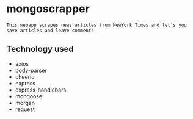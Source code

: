 # mongoscrapper

`This webapp scrapes news articles from NewYork Times and let's you save articles and leave comments`

## Technology used
*  axios
*  body-parser
*  cheerio
*  express
*  express-handlebars
*  mongoose
*  morgan
*  request